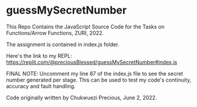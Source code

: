 # guessMySecretNumber
This Repo Contains the JavaScript Source Code for the Tasks on Functions/Arrow Functions, ZURI, 2022.

The assignment is contained in index.js folder.

Here's the link to my REPL:
https://replit.com/@preciousBlessed/guessMySecretNumber#index.js

FINAL NOTE:
Uncomment my line 87 of the index.js file to see the secret number generated per stage. This can be used to test my code's continuity, accuracy and fault handling.

Code originally written by Chukwuezi Precious, June 2, 2022.
